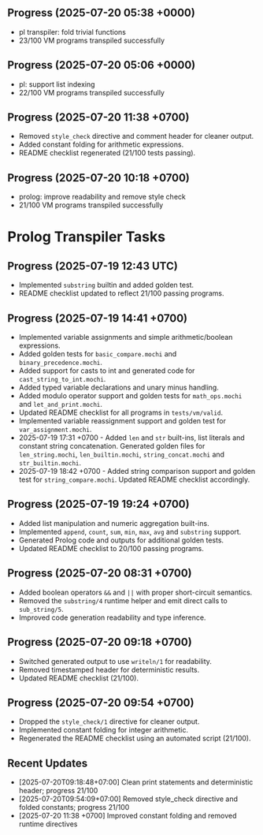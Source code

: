 ## Progress (2025-07-20 05:38 +0000)
- pl transpiler: fold trivial functions
- 23/100 VM programs transpiled successfully

## Progress (2025-07-20 05:06 +0000)
- pl: support list indexing
- 22/100 VM programs transpiled successfully

## Progress (2025-07-20 11:38 +0700)
- Removed `style_check` directive and comment header for cleaner output.
- Added constant folding for arithmetic expressions.
- README checklist regenerated (21/100 tests passing).
## Progress (2025-07-20 10:18 +0700)
- prolog: improve readability and remove style check
- 21/100 VM programs transpiled successfully

# Prolog Transpiler Tasks

## Progress (2025-07-19 12:43 UTC)
- Implemented `substring` builtin and added golden test.
- README checklist updated to reflect 21/100 passing programs.

## Progress (2025-07-19 14:41 +0700)
- Implemented variable assignments and simple arithmetic/boolean expressions.
- Added golden tests for `basic_compare.mochi` and `binary_precedence.mochi`.
- Added support for casts to int and generated code for `cast_string_to_int.mochi`.
- Added typed variable declarations and unary minus handling.
- Added modulo operator support and golden tests for `math_ops.mochi` and `let_and_print.mochi`.
- Updated README checklist for all programs in `tests/vm/valid`.
- Implemented variable reassignment support and golden test for `var_assignment.mochi`.
- 2025-07-19 17:31 +0700 - Added `len` and `str` built-ins, list literals and constant string concatenation. Generated golden files for `len_string.mochi`, `len_builtin.mochi`, `string_concat.mochi` and `str_builtin.mochi`.
- 2025-07-19 18:42 +0700 - Added string comparison support and golden test for `string_compare.mochi`. Updated README checklist accordingly.

## Progress (2025-07-19 19:24 +0700)
- Added list manipulation and numeric aggregation built-ins.
- Implemented `append`, `count`, `sum`, `min`, `max`, `avg` and `substring` support.
- Generated Prolog code and outputs for additional golden tests.
- Updated README checklist to 20/100 passing programs.

## Progress (2025-07-20 08:31 +0700)
- Added boolean operators `&&` and `||` with proper short-circuit semantics.
- Removed the `substring/4` runtime helper and emit direct calls to `sub_string/5`.
- Improved code generation readability and type inference.

## Progress (2025-07-20 09:18 +0700)
- Switched generated output to use `writeln/1` for readability.
- Removed timestamped header for deterministic results.
- Updated README checklist (21/100).

## Progress (2025-07-20 09:54 +0700)
- Dropped the `style_check/1` directive for cleaner output.
- Implemented constant folding for integer arithmetic.
- Regenerated the README checklist using an automated script (21/100).

## Recent Updates
- [2025-07-20T09:18:48+07:00] Clean print statements and deterministic header; progress 21/100
- [2025-07-20T09:54:09+07:00] Removed style_check directive and folded constants; progress 21/100
- [2025-07-20 11:38 +0700] Improved constant folding and removed runtime directives
